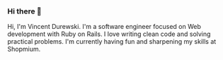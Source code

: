 ### Hi there 👋


Hi, I'm Vincent Durewski. I'm a software engineer focused on Web development with Ruby on Rails. I love writing clean code and solving practical problems. I'm currently having fun and sharpening my skills at Shopmium. 
